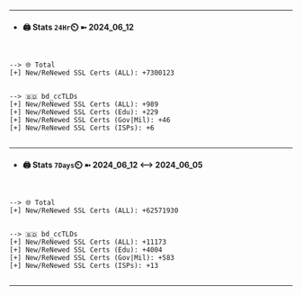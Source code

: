 

---
- #### 🖨️ **Stats** `24Hr`⏲️ ➼ 2024_06_12
```console


--> 🌐 Total
[+] New/ReNewed SSL Certs (ALL): +7300123


--> 🇧🇩 bd_ccTLDs
[+] New/ReNewed SSL Certs (ALL): +989
[+] New/ReNewed SSL Certs (Edu): +229
[+] New/ReNewed SSL Certs (Gov|Mil): +46
[+] New/ReNewed SSL Certs (ISPs): +6


```

---
- #### 🖨️ **Stats** `7Days`⏲️ ➼ 2024_06_12 <--> 2024_06_05
```console


--> 🌐 Total
[+] New/ReNewed SSL Certs (ALL): +62571930


--> 🇧🇩 bd_ccTLDs
[+] New/ReNewed SSL Certs (ALL): +11173
[+] New/ReNewed SSL Certs (Edu): +4004
[+] New/ReNewed SSL Certs (Gov|Mil): +583
[+] New/ReNewed SSL Certs (ISPs): +13


```

---

